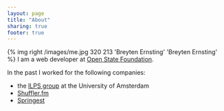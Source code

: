 ```yaml
---
layout: page
title: "About"
sharing: true
footer: true
---
```

{% img right /images/me.jpg 320 213 'Breyten Ernsting' 'Breyten Ernsting' %}
I am a web developer at [Open State Foundation](http://openstate.eu).

In the past I worked for the following companies:

* the [ILPS group](http://ilps.science.uva.nl/) at the University of Amsterdam
* [Shuffler.fm](http://shuffler.fm/)
* [Springest](http://springest.com/)